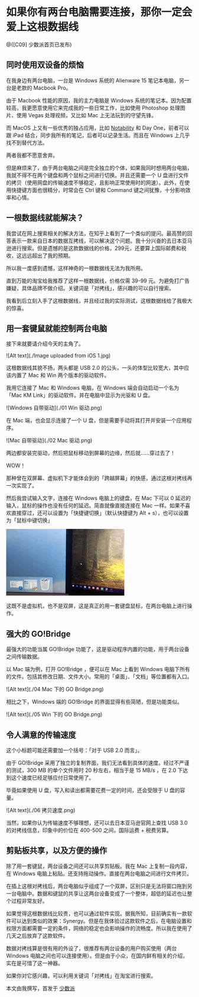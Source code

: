 # 如果你有两台电脑需要连接，那你一定会爱上这根数据线

@([C09] 少数派首页已发布)

## 同时使用双设备的烦恼

在我身边有两台电脑，一台是 Windows 系统的 Alienware 15 笔记本电脑，另一台是老款的 Macbook Pro。

由于 Macbook 性能的原因，我的主力电脑是 Windows 系统的笔记本。因为配置较高，我更愿意使用它来完成我的一些日常工作，比如使用 Photoshop 处理图片、使用 Vegas 处理视频，又比如 Mac 上无法玩到的守望先锋。

而 MacOS 上又有一些优秀的独占应用，比如 [Notability](https://sspai.com/post/28061) 和 Day One，前者可以跟 iPad 结合，同步我所有的笔记，后者可以记录生活。而且在 Windows 上几乎找不到替代方法。

两者我都不愿意舍弃。

但是麻烦来了，由于两台电脑之间是完全独立的个体，如果我同时想用两台电脑，我就不得不在两个键盘和两个鼠标之间进行切换。并且还需要一个 U 盘进行文件的拷贝（使用网盘的传输速度不够稳定，且影响正常使用时的网速）。此外，在使用快捷键方面也很精分，时常会在 Ctrl 键和 Command 键之间犹豫，十分影响效率和心情。

## 一根数据线就能解决？

我尝试在网上搜索相关的解决方法，在知乎上看到了一个类似的提问。最高赞的回答表示一款来自日本的数据互拷线，可以解决这个问题。我十分兴奋的去日本亚马逊进行搜索。但是遗憾的是这款数据线的价格，299元，还要算上国际邮费和税收，这远远超出了我的预期。

所以我一度感到遗憾，这样神奇的一根数据线无法为我所用。

直到万能的淘宝给我推荐了这样一根数据线，价格仅需 39-99 元。为避免打广告嫌疑，具体品牌不做介绍。关键词是「对拷线」，感兴趣的可以自行搜索。

我看到后立刻入手了这根数据线，并且经过我的实际测试，这根数据线给了我极大的惊喜。

## 用一套键鼠就能控制两台电脑

接下来就要请介绍今天的主角了。

![Alt text](./Image uploaded from iOS 1.jpg)


这根数据线其貌不扬，两头都是 USB 2.0 的公头，一头的体型比较宽大，其中应该内置了 Mac 和 Win 两个版本的驱动软件。

我用它连接了 Mac 和 Windows 电脑，在 Windows 端会自动启动一个名为「Mac KM Link」的驱动软件。并在电脑中显示为光驱和 U 盘。

![Windows 自带驱动](./01 Win 驱动.png)

在 Mac 端，也会显示连接了一个 U 盘，但是需要手动将其打开并安装一个应用程序。

![Mac 自带驱动](./02 Mac 驱动.png)

两边都安装完驱动，然后把鼠标移动到屏幕的边缘，然后就……穿过去了！

WOW！

那种曾在双屏幕、虚拟机下才能体会到的「跨越屏幕」的快感，通过这根对拷线再一次实现了。

然后我尝试输入文字，连接在 Windows 电脑上的键盘，在 Mac 下可以 0 延迟的输入，鼠标的操作也没有任何的延迟。简直就像直接连接在 Mac 一样。如果不喜欢直接穿过，还可以设置为「快捷键切换」（默认快捷键为 Alt + s），也可以设置为「鼠标中键切换」

![WOW！](./动图.gif)

这既不是虚拟机，也不是双屏，这是真正的用一套键盘鼠标，在两台电脑上进行操作。

## 强大的 GO!Bridge

最强大的功能当属 GO!Bridge 功能了，这是驱动程序内置的功能，用于两台设备之间传输数据。

以 Mac 端为例，打开 GO!Bridge ，便可以在 Mac 上看到 Windows 电脑下所有的文件。包括其修改日期、文件大小。常用的「桌面」、「文档」等位置都有入口。

![Alt text](./04 Mac 下的 GO Bridge.png)

相比之下，Windows 端的 GO!Bridge 的界面显得有些简陋，但是功能类似。

![Alt text](./05 Win 下的 GO Bridge.png)

## 令人满意的传输速度

这个小标题可能还需要加一个括号：「对于 USB 2.0 而言」。

由于 GO!Bridge 采用了独立的复制界面，我们无法看到具体的速度。经过不严谨的测试，300 MB 的单个文件用时 20 秒左右，相当于是 15 MB/s ，在 2.0 下达到这个速度已经足够应付日常使用了。

毕竟如果使用 U 盘，写入和读出都需要花费一定的时间，还会受限于 U 盘的容量。

![Alt text](./06 拷贝速度.png)

当然，如果你认为传输速度不够理想，还可以去日本亚马逊官网上查找 USB 3.0 的对拷线信息，印象中的价位在 400-500 之间，国际运费 + 税费另算。

## 剪贴板共享，以及方便的操作

除了用一套键鼠，两台设备之间还可以共享剪贴板。我在 Mac 上复制一段内容，在 Windows 电脑上粘贴。还支持拖动操作。直接在两台电脑之间进行文件拷贝。

在插上这根对拷线后，两台电脑似乎组成了一个双屏，区别只是无法将窗口拖到另一台电脑中。数据和键鼠的共享让这两台设备变成了一个整体，超低的延迟也让整个过程非常友好。

如果觉得这根数据线比较贵，也可以通过软件实现。据我所知，目前确实有一款软件可以达到类似的效果：Synergy。但是在我体验过这款软件之后，在电脑设置和权限方面都需要一定的条件，网络的稳定也会影响操作的流畅度。所以我在使用了几天之后放弃了这款软件。

数据对拷线算是很有用的外设了，很推荐有两台设备的用户购买使用（两台 Windows 电脑之间也可以连接使用）。但是由于小众，在国内鲜有相关的介绍，实在是可惜了这一神器。

如果你对它感兴趣，可以利用关键词「对拷线」在淘宝进行搜索。

本文由我撰写，首发于 [少数派](https://sspai.com/post/39444)
